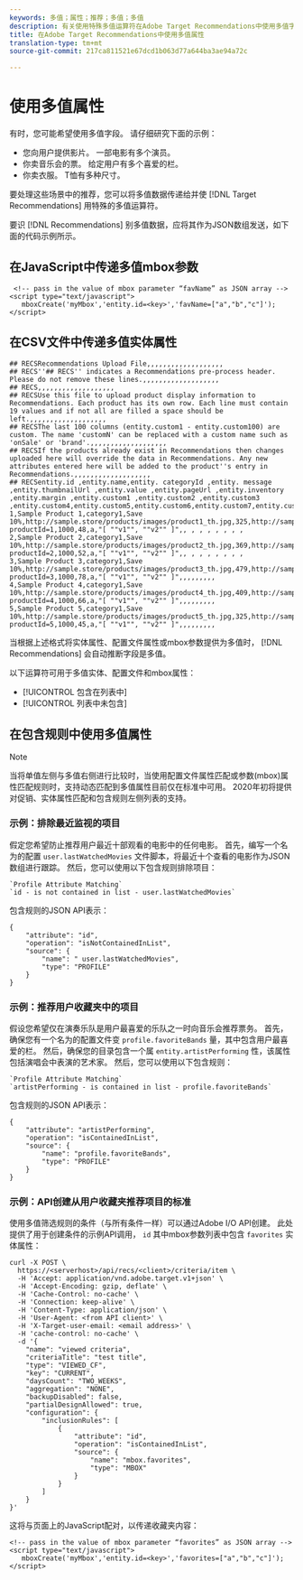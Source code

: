 ```yaml
---
keywords: 多值；属性；推荐；多值；多值
description: 有关使用特殊多值运算符在Adobe Target Recommendations中使用多值字段的信息。
title: 在Adobe Target Recommendations中使用多值属性
translation-type: tm+mt
source-git-commit: 217ca811521e67dcd1b063d77a644ba3ae94a72c

---
```



# 使用多值属性

有时，您可能希望使用多值字段。 请仔细研究下面的示例：

* 您向用户提供影片。 一部电影有多个演员。
* 你卖音乐会的票。 给定用户有多个喜爱的栏。
* 你卖衣服。 T恤有多种尺寸。

要处理这些场景中的推荐，您可以将多值数据传递给并使 [!DNL Target Recommendations] 用特殊的多值运算符。

要识 [!DNL Recommendations] 别多值数据，应将其作为JSON数组发送，如下面的代码示例所示。

## 在JavaScript中传递多值mbox参数

```
 <!-- pass in the value of mbox parameter “favName” as JSON array -->
<script type="text/javascript">
   mboxCreate('myMbox','entity.id=<key>','favName=["a","b","c"]');
</script>
```

## 在CSV文件中传递多值实体属性

```
## RECSRecommendations Upload File,,,,,,,,,,,,,,,,,,,
## RECS''## RECS'' indicates a Recommendations pre-process header. Please do not remove these lines.,,,,,,,,,,,,,,,,,,,
## RECS,,,,,,,,,,,,,,,,,,,
## RECSUse this file to upload product display information to Recommendations. Each product has its own row. Each line must contain 19 values and if not all are filled a space should be left.,,,,,,,,,,,,,,,,,,,
## RECSThe last 100 columns (entity.custom1 - entity.custom100) are custom. The name 'customN' can be replaced with a custom name such as 'onSale' or 'brand'.,,,,,,,,,,,,,,,,,,,
## RECSIf the products already exist in Recommendations then changes uploaded here will override the data in Recommendations. Any new attributes entered here will be added to the product''s entry in Recommendations.,,,,,,,,,,,,,,,,,,,
## RECSentity.id ,entity.name,entity. categoryId ,entity. message ,entity.thumbnailUrl ,entity.value ,entity.pageUrl ,entity.inventory ,entity.margin ,entity.custom1 ,entity.custom2 ,entity.custom3 ,entity.custom4,entity.custom5,entity.custom6,entity.custom7,entity.custom8,entity.custom9,entity.custom10,
1,Sample Product 1,category1,Save 10%,http://sample.store/products/images/product1_th.jpg,325,http://sample.store/products/product_detail.jsp?productId=1,1000,48,a,"[ ""v1"", ""v2"" ]",, , , , , , , ,
2,Sample Product 2,category1,Save 10%,http://sample.store/products/images/product2_th.jpg,369,http://sample.store/products/product_detail.jsp?productId=2,1000,52,a,"[ ""v1"", ""v2"" ]",, , , , , , , ,
3,Sample Product 3,category1,Save 10%,http://sample.store/products/images/product3_th.jpg,479,http://sample.store/products/product_detail.jsp?productId=3,1000,78,a,"[ ""v1"", ""v2"" ]",,,,,,,,,
4,Sample Product 4,category1,Save 10%,http://sample.store/products/images/product4_th.jpg,409,http://sample.store/products/product_detail.jsp?productId=4,1000,66,a,"[ ""v1"", ""v2"" ]",,,,,,,,,
5,Sample Product 5,category1,Save 10%,http://sample.store/products/images/product5_th.jpg,325,http://sample.store/products/product_detail.jsp?productId=5,1000,45,a,"[ ""v1"", ""v2"" ]",,,,,,,,, 
```

当根据上述格式将实体属性、配置文件属性或mbox参数提供为多值时， [!DNL Recommendations] 会自动推断字段是多值。

以下运算符可用于多值实体、配置文件和mbox属性：

* [!UICONTROL 包含在列表中]
* [!UICONTROL 列表中未包含]

## 在包含规则中使用多值属性

>[!NOTE]
>
>当将单值左侧与多值右侧进行比较时，当使用配置文件属性匹配或参数(mbox)属性匹配规则时，支持动态匹配到多值属性目前仅在标准中可用。 2020年初将提供对促销、实体属性匹配和包含规则左侧列表的支持。


### 示例：排除最近监视的项目

假定您希望防止推荐用户最近十部观看的电影中的任何电影。 首先，编写一个名为的配置 `user.lastWatchedMovies` 文件脚本，将最近十个查看的电影作为JSON数组进行跟踪。 然后，您可以使用以下包含规则排除项目：

```
`Profile Attribute Matching`
`id - is not contained in list - user.lastWatchedMovies`
```

包含规则的JSON API表示：

```
{
    "attribute": "id",
    "operation": "isNotContainedInList",
    "source": {
        "name": " user.lastWatchedMovies",
        "type": "PROFILE"
    }
} 
```

### 示例：推荐用户收藏夹中的项目

假设您希望仅在演奏乐队是用户最喜爱的乐队之一时向音乐会推荐票务。 首先，确保您有一个名为的配置文件变 `profile.favoriteBands` 量，其中包含用户最喜爱的栏。 然后，确保您的目录包含一个属 `entity.artistPerforming` 性，该属性包括演唱会中表演的艺术家。 然后，您可以使用以下包含规则：

```
`Profile Attribute Matching`
`artistPerforming - is contained in list - profile.favoriteBands`
```

包含规则的JSON API表示：

```
{
    "attribute": "artistPerforming",
    "operation": "isContainedInList",
    "source": {
        "name": "profile.favoriteBands",
        "type": "PROFILE"
    }
}
```

### 示例：API创建从用户收藏夹推荐项目的标准

使用多值筛选规则的条件（与所有条件一样）可以通过Adobe I/O API创建。 此处提供了用于创建条件的示例API调用， `id` 其中mbox参数列表中包含 `favorites` 实体属性：

```
curl -X POST \
  https://<serverhost>/api/recs/<client>/criteria/item \
  -H 'Accept: application/vnd.adobe.target.v1+json' \
  -H 'Accept-Encoding: gzip, deflate' \
  -H 'Cache-Control: no-cache' \
  -H 'Connection: keep-alive' \
  -H 'Content-Type: application/json' \
  -H 'User-Agent: <from API client>' \
  -H 'X-Target-user-email: <email address>' \
  -H 'cache-control: no-cache' \
  -d '{
    "name": "viewed criteria",
    "criteriaTitle": "test title",
    "type": "VIEWED_CF",
    "key": "CURRENT",
    "daysCount": "TWO_WEEKS",
    "aggregation": "NONE",
    "backupDisabled": false,
    "partialDesignAllowed": true,
    "configuration": {
        "inclusionRules": [
            {
                "attribute": "id",
                "operation": "isContainedInList",
                "source": {
                    "name": "mbox.favorites",
                    "type": "MBOX"
                }
            }
        ]
    }
}'
```

这将与页面上的JavaScript配对，以传递收藏夹内容：

```
<!-- pass in the value of mbox parameter “favorites” as JSON array -->
<script type="text/javascript">
   mboxCreate('myMbox','entity.id=<key>','favorites=["a","b","c"]');
</script>
```

